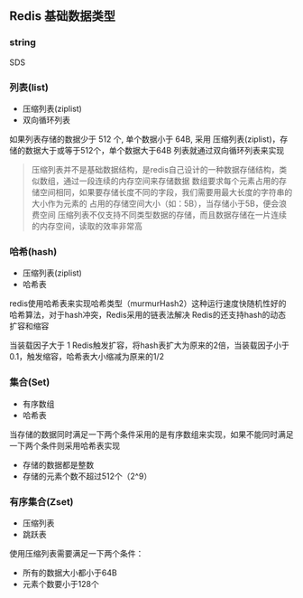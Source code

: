 ## Redis 基础数据类型
### string 
SDS

### 列表(list)
- 压缩列表(ziplist)
- 双向循环列表

如果列表存储的数据少于 512 个, 单个数据小于 64B, 采用 压缩列表(ziplist)，存储的数据大于或等于512个，单个数据大于64B
列表就通过双向循环列表来实现

> 压缩列表并不是基础数据结构，是redis自己设计的一种数据存储结构，类似数组，通过一段连续的内存空间来存储数据
> 数组要求每个元素占用的存储空间相同，如果要存储长度不同的字段，我们需要用最大长度的字符串的大小作为元素的
> 占用的存储空间大小（如：5B），当存储小于5B，便会浪费空间
> 压缩列表不仅支持不同类型数据的存储，而且数据存储在一片连续的内存空间，读取的效率非常高

### 哈希(hash)
- 压缩列表(ziplist)
- 哈希表

redis使用哈希表来实现哈希类型（murmurHash2）这种运行速度快随机性好的哈希算法，对于hash冲突，Redis采用的链表法解决
Redis的还支持hash的动态扩容和缩容

当装载因子大于 1 Redis触发扩容，将hash表扩大为原来的2倍，当装载因子小于0.1，触发缩容，哈希表大小缩减为原来的1/2

### 集合(Set)
- 有序数组
- 哈希表

当存储的数据同时满足一下两个条件采用的是有序数组来实现，如果不能同时满足一下两个条件则采用哈希表实现
- 存储的数据都是整数
- 存储的元素个数不超过512个（2^9）

### 有序集合(Zset)
- 压缩列表
- 跳跃表

使用压缩列表需要满足一下两个条件：
- 所有的数据大小都小于64B
- 元素个数要小于128个
